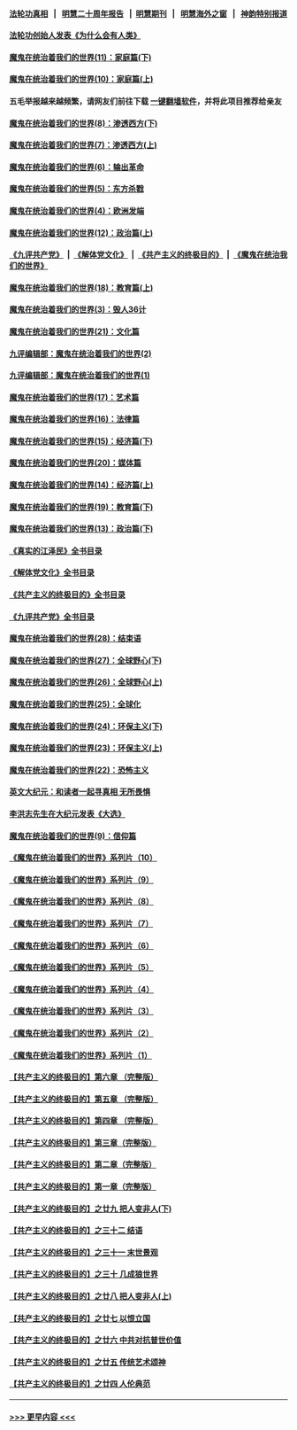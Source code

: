 #### [法轮功真相](https://github.com/gfw-breaker/truth/blob/master/README.md?t=0) &nbsp;&nbsp;|&nbsp;&nbsp; [明慧二十周年报告](https://github.com/gfw-breaker/mh-reports/blob/master/README.md?t=0) &nbsp;&nbsp;|&nbsp;&nbsp;[明慧期刊](https://github.com/gfw-breaker/mh-qikan) &nbsp;&nbsp;|&nbsp;&nbsp; [明慧海外之窗](https://github.com/gfw-breaker/mh-news/blob/master/README.md?t=0) &nbsp;&nbsp;|&nbsp;&nbsp; [神韵特别报道](https://github.com/gfw-breaker/mh-news/blob/master/shenyun.md?t=0)
#### [法轮功创始人发表《为什么会有人类》](../pages/nsc422/n13912117.md?t=02010943) 
#### [魔鬼在统治着我们的世界(11)：家庭篇(下)](../pages/nsc422/n10440961.md?t=02010943) 
#### [魔鬼在统治着我们的世界(10)：家庭篇(上)](../pages/nsc422/n10435448.md?t=02010943) 
#### 五毛举报越来越频繁，请网友们前往下载 [一键翻墙软件](https://github.com/gfw-breaker/ssr-accounts)，并将此项目推荐给亲友
#### [魔鬼在统治着我们的世界(8)：渗透西方(下)](../pages/nsc422/n10429603.md?t=02010943) 
#### [魔鬼在统治着我们的世界(7)：渗透西方(上)](../pages/nsc422/n10426013.md?t=02010943) 
#### [魔鬼在统治着我们的世界(6)：输出革命](../pages/nsc422/n10421536.md?t=02010943) 
#### [魔鬼在统治着我们的世界(5)：东方杀戮](../pages/nsc422/n10417707.md?t=02010943) 
#### [魔鬼在统治着我们的世界(4)：欧洲发端](../pages/nsc422/n10414890.md?t=02010943) 
#### [魔鬼在统治着我们的世界(12)：政治篇(上)](../pages/nsc422/n10444576.md?t=02010943) 
#### [《九评共产党》](https://github.com/begood0513/9ping.md/blob/master/README.md) &nbsp;|&nbsp; [《解体党文化》](../../../../jtdwh.md/blob/master/README.md)  &nbsp;|&nbsp; [《共产主义的终极目的》](../../../../gczydzjmd.md/blob/master/README.md) &nbsp;|&nbsp; [《魔鬼在统治我们的世界》](../../../../mgztzwmdsj.md/blob/master/README.md) 
#### [魔鬼在统治着我们的世界(18)：教育篇(上)](../pages/nsc422/n10526970.md?t=02010943) 
#### [魔鬼在统治着我们的世界(3)：毁人36计](../pages/nsc422/n10411583.md?t=02010943) 
#### [魔鬼在统治着我们的世界(21)：文化篇](../pages/nsc422/n10597706.md?t=02010943) 
#### [九评编辑部：魔鬼在统治着我们的世界(2)](../pages/nsc422/n10410036.md?t=02010943) 
#### [九评编辑部：魔鬼在统治着我们的世界(1)](../pages/nsc422/n10406825.md?t=02010943) 
#### [魔鬼在统治着我们的世界(17)：艺术篇](../pages/nsc422/n10499093.md?t=02010943) 
#### [魔鬼在统治着我们的世界(16)：法律篇](../pages/nsc422/n10485969.md?t=02010943) 
#### [魔鬼在统治着我们的世界(15)：经济篇(下)](../pages/nsc422/n10469975.md?t=02010943) 
#### [魔鬼在统治着我们的世界(20)：媒体篇](../pages/nsc422/n10586579.md?t=02010943) 
#### [魔鬼在统治着我们的世界(14)：经济篇(上)](../pages/nsc422/n10457370.md?t=02010943) 
#### [魔鬼在统治着我们的世界(19)：教育篇(下)](../pages/nsc422/n10564808.md?t=02010943) 
#### [魔鬼在统治着我们的世界(13)：政治篇(下)](../pages/nsc422/n10448270.md?t=02010943) 
#### [《真实的江泽民》全书目录](../pages/nsc422/n13721399.md?t=02010943) 
#### [《解体党文化》全书目录](../pages/nsc422/n13721157.md?t=02010943) 
#### [《共产主义的终极目的》全书目录](../pages/nsc422/n13721048.md?t=02010943) 
#### [《九评共产党》全书目录](../pages/nsc422/n13708085.md?t=02010943) 
#### [魔鬼在统治着我们的世界(28)：结束语](../pages/nsc422/n10936246.md?t=02010943) 
#### [魔鬼在统治着我们的世界(27)：全球野心(下)](../pages/nsc422/n10928319.md?t=02010943) 
#### [魔鬼在统治着我们的世界(26)：全球野心(上)](../pages/nsc422/n10900318.md?t=02010943) 
#### [魔鬼在统治着我们的世界(25)：全球化](../pages/nsc422/n10788205.md?t=02010943) 
#### [魔鬼在统治着我们的世界(24)：环保主义(下)](../pages/nsc422/n10695307.md?t=02010943) 
#### [魔鬼在统治着我们的世界(23)：环保主义(上)](../pages/nsc422/n10688613.md?t=02010943) 
#### [魔鬼在统治着我们的世界(22)：恐怖主义](../pages/nsc422/n10614727.md?t=02010943) 
#### [英文大纪元：和读者一起寻真相 无所畏惧](../pages/nsc422/n12542027.md?t=02010943) 
#### [李洪志先生在大纪元发表《大选》](../pages/nsc422/n12534746.md?t=02010943) 
#### [魔鬼在统治着我们的世界(9)：信仰篇](../pages/nsc422/n10432159.md?t=02010943) 
#### [《魔鬼在统治着我们的世界》系列片（10）](../pages/nsc422/n12292670.md?t=02010943) 
#### [《魔鬼在统治着我们的世界》系列片（9）](../pages/nsc422/n12290859.md?t=02010943) 
#### [《魔鬼在统治着我们的世界》系列片（8）](../pages/nsc422/n12287445.md?t=02010943) 
#### [《魔鬼在统治着我们的世界》系列片（7）](../pages/nsc422/n12283425.md?t=02010943) 
#### [《魔鬼在统治着我们的世界》系列片（6）](../pages/nsc422/n12282314.md?t=02010943) 
#### [《魔鬼在统治着我们的世界》系列片（5）](../pages/nsc422/n12281419.md?t=02010943) 
#### [《魔鬼在统治着我们的世界》系列片（4）](../pages/nsc422/n12274024.md?t=02010943) 
#### [《魔鬼在统治着我们的世界》系列片（3）](../pages/nsc422/n12271322.md?t=02010943) 
#### [《魔鬼在统治着我们的世界》系列片（2）](../pages/nsc422/n12269049.md?t=02010943) 
#### [《魔鬼在统治着我们的世界》系列片（1）](../pages/nsc422/n12267575.md?t=02010943) 
#### [【共产主义的终极目的】第六章 （完整版）](../pages/nsc422/n11428913.md?t=02010943) 
#### [【共产主义的终极目的】第五章 （完整版）](../pages/nsc422/n11428912.md?t=02010943) 
#### [【共产主义的终极目的】第四章 （完整版）](../pages/nsc422/n11428907.md?t=02010943) 
#### [【共产主义的终极目的】第三章（完整版）](../pages/nsc422/n11428848.md?t=02010943) 
#### [【共产主义的终极目的】第二章（完整版）](../pages/nsc422/n11428831.md?t=02010943) 
#### [【共产主义的终极目的】第一章（完整版）](../pages/nsc422/n11417651.md?t=02010943) 
#### [【共产主义的终极目的】之廿九 把人变非人(下)](../pages/nsc422/n11344140.md?t=02010943) 
#### [【共产主义的终极目的】之三十二 结语](../pages/nsc422/n11360535.md?t=02010943) 
#### [【共产主义的终极目的】之三十一 末世景观](../pages/nsc422/n11351129.md?t=02010943) 
#### [【共产主义的终极目的】之三十 几成狼世界](../pages/nsc422/n11348280.md?t=02010943) 
#### [【共产主义的终极目的】之廿八 把人变非人(上)](../pages/nsc422/n11340492.md?t=02010943) 
#### [【共产主义的终极目的】之廿七 以恨立国](../pages/nsc422/n11336944.md?t=02010943) 
#### [【共产主义的终极目的】之廿六 中共对抗普世价值](../pages/nsc422/n11324785.md?t=02010943) 
#### [【共产主义的终极目的】之廿五 传统艺术颂神](../pages/nsc422/n11296396.md?t=02010943) 
#### [【共产主义的终极目的】之廿四 人伦典范](../pages/nsc422/n11296397.md?t=02010943) 

----
#### [ >>> 更早内容 <<< ](../indexes/nsc422-earlier.md)
